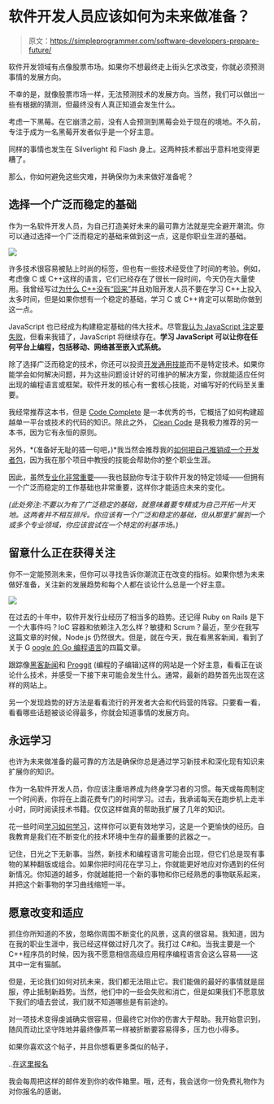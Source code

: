 # 软件开发人员应该如何为未来做准备？

> 原文：<https://simpleprogrammer.com/software-developers-prepare-future/>

软件开发领域有点像股票市场。如果你不想最终走上街头乞求改变，你就必须预测事情的发展方向。

不幸的是，就像股票市场一样，无法预测技术的发展方向。当然，我们可以做出一些有根据的猜测，但最终没有人真正知道会发生什么。

考虑一下黑莓。在它崩溃之前，没有人会预测到黑莓会处于现在的境地。不久前，专注于成为一名黑莓开发者似乎是一个好主意。

同样的事情也发生在 Silverlight 和 Flash 身上。这两种技术都出乎意料地变得更糟了。

那么，你如何避免这些灾难，并确保你为未来做好准备呢？

## 选择一个广泛而稳定的基础

作为一名软件开发人员，为自己打造美好未来的最可靠方法就是完全避开潮流。你可以通过选择一个广泛而稳定的基础来做到这一点，这是你职业生涯的基础。

![](img/2326e06e0b8684c15a4b3b065faebd95.png)

许多技术很容易被贴上时尚的标签，但也有一些技术经受住了时间的考验。例如，考虑像 C 或 C++这样的语言，它们已经存在了很长一段时间，今天仍在大量使用。我曾经写过[为什么 C++没有“回来”](https://simpleprogrammer.com/2012/12/01/why-c-is-not-back/)并且劝阻开发人员不要在学习 C++上投入太多时间，但是如果你想有一个稳定的基础，学习 C 或 C++肯定可以帮助你做到这一点。

JavaScript 也已经成为构建稳定基础的伟大技术。尽管[我认为 JavaScript 注定要失败](https://simpleprogrammer.com/2013/05/06/why-javascript-is-doomed/)，但看来我错了，JavaScript 将继续存在。**学习 JavaScript 可以让你在任何平台上编程，包括移动、网络甚至嵌入式系统。** 

除了选择广泛而稳定的技术，你还可以投资[开发通用技能](https://simpleprogrammer.com/2012/12/09/the-4-most-important-skills-for-a-software-developer/)而不是特定技术。如果你能学会如何解决问题，并为这些问题设计好的可维护的解决方案，你就能适应任何出现的编程语言或框架。软件开发的核心有一套核心技能，对编写好的代码至关重要。

我经常推荐这本书，但是 [Code Complete](http://www.amazon.com/gp/product/0735619670/ref=as_li_ss_tl?ie=UTF8&camp=1789&creative=390957&creativeASIN=0735619670&linkCode=as2&tag=makithecompsi-20) 是一本优秀的书，它概括了如何构建超越单一平台或技术的代码的知识。除此之外， [Clean Code](http://www.amazon.com/gp/product/0132350882/ref=as_li_ss_tl?ie=UTF8&camp=1789&creative=390957&creativeASIN=0132350882&linkCode=as2&tag=makithecompsi-20) 是我极力推荐的另一本书，因为它有永恒的原则。

另外，*(准备好无耻的插一句吧，)*我当然会推荐我的[如何把自己推销成一个开发者包](http://devcareerboost.com)，因为我在那个项目中教授的技能会帮助你的整个职业生涯。

因此，虽然[专业化非常重要](https://simpleprogrammer.com/2014/04/28/well-biggest-mistake-make-software-development-career/)——我也鼓励你专注于软件开发的特定领域——但拥有一个广泛而稳定的工作基础也非常重要，这样你才能适应未来的变化。

*(此处旁注:不要以为有了广泛稳定的基础，就意味着要专精或为自己开拓一片天地。这两者并不相互排斥。你应该有一个广泛和稳定的基础，但从那里扩展到一个或多个专业领域，你应该尝试在一个特定的利基市场。)*

## 留意什么正在获得关注

你不一定能预测未来，但你可以寻找告诉你潮流正在改变的指标。如果你想为未来做好准备，关注新的发展趋势和每个人都在谈论什么总是一个好主意。

![](img/33c20d16392e2611a253d277dd9d60b2.png)

在过去的十年中，软件开发行业经历了相当多的趋势。还记得 Ruby on Rails 是下一个大事件吗？IoC 容器和依赖注入怎么样？敏捷和 Scrum？最近，至少在我写这篇文章的时候，Node.js 仍然很大。但是，就在今天，我在看黑客新闻，看到了关于 G [oogle 的 Go 编程语言](https://pluralsight.pxf.io/ZReqq)的四篇文章。

跟踪像[黑客新闻](https://news.ycombinator.com/)和 [Proggit](http://www.reddit.com/r/programming) (编程的子编辑)这样的网站是一个好主意，看看正在谈论什么技术，并感受一下接下来可能会发生什么。通常，最新的趋势首先出现在这样的网站上。

另一个发现趋势的好方法是看看流行的开发者大会和代码营的阵容。只要看一看，看看哪些话题被谈论得最多，你就会知道事情的发展方向。

## 永远学习

也许为未来做准备的最可靠的方法是确保你总是通过学习新技术和深化现有知识来扩展你的知识。

作为一名软件开发人员，你应该注重培养成为终身学习者的习惯。每天或每周制定一个时间表，你将在上面花费专门的时间学习。过去，我承诺每天在跑步机上走半小时，同时阅读技术书籍。仅仅这样做真的帮助我扩展了几年的知识。

花一些时间[学习如何学习](https://simpleprogrammer.com/2012/09/23/learning-to-learn/)，这样你可以更有效地学习，这是一个更愉快的经历。自我教育是我们在不断变化的技术环境中生存的最重要的武器之一。

记住，日光之下无新事。当然，新技术和编程语言可能会出现，但它们总是现有事物的某种翻版或组合。如果你把时间花在学习上，你就能更好地应对你遇到的任何新情况。你知道的越多，你就越能把一个新的事物和你已经熟悉的事物联系起来，并把这个新事物的学习曲线缩短一半。

## 愿意改变和适应

抓住你所知道的不放，忽略你周围不断变化的风景，这真的很容易。我知道，因为在我的职业生涯中，我已经这样做过好几次了。我打过 C#和。当我主要是一个 C++程序员的时候，因为我不愿意相信高级应用程序编程语言会这么容易——这其中一定有猫腻。

但是，无论我们如何对抗未来，我们都无法阻止它。我们能做的最好的事情就是屈服，停止抵制新趋势。当然，他们中的一些会失败和消亡，但是如果我们不愿意放下我们的墙去尝试，我们就不知道哪些是有前途的。

对一项技术变得虔诚确实很容易，但最终它对你的伤害大于帮助。我开始意识到，随风而动比坚守阵地并最终像芦苇一样被折断要容易得多，压力也小得多。

如果你喜欢这个帖子，并且你想看更多类似的帖子，

..[在这里报名](https://simpleprogrammer.com/email)

我会每周把这样的邮件发到你的收件箱里。哦，还有，我会送你一份免费礼物作为对你报名的感谢。